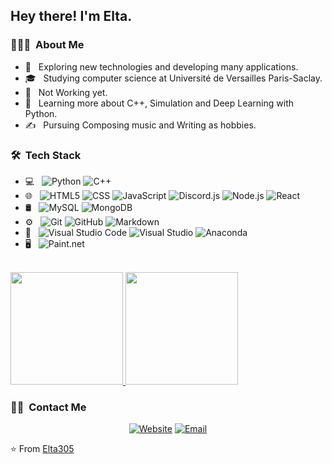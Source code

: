 <h2> Hey there! I'm Elta.</h2>

<h3> 👨🏻‍💻 &nbsp;About Me </h3>

- 🤔 &nbsp; Exploring new technologies and developing many applications.
- 🎓 &nbsp; Studying computer science at Université de Versailles Paris-Saclay.
- 💼 &nbsp; Not Working yet.
- 🌱 &nbsp; Learning more about C++, Simulation and Deep Learning with Python.
- ✍️ &nbsp; Pursuing Composing music and Writing as hobbies.

<h3> 🛠 &nbsp;Tech Stack</h3>

- 💻 &nbsp;
  ![Python](https://img.shields.io/badge/-Python-333333?style=flat&logo=python)
  ![C++](https://img.shields.io/badge/-C++-333333?style=flat&logo=C++)
- 🌐 &nbsp;
  ![HTML5](https://img.shields.io/badge/-HTML5-333333?style=flat&logo=HTML5)
  ![CSS](https://img.shields.io/badge/-CSS-333333?style=flat&logo=CSS3&logoColor=1572B6)
  ![JavaScript](https://img.shields.io/badge/-JavaScript-333333?style=flat&logo=javascript)
  ![Discord.js](https://img.shields.io/badge/-Discord.js-333333?style=flat&logo=Discord&logoColor=007396)
  ![Node.js](https://img.shields.io/badge/-Node.js-333333?style=flat&logo=node.js)
  ![React](https://img.shields.io/badge/-React-333333?style=flat&logo=react)
- 🛢 &nbsp;
  ![MySQL](https://img.shields.io/badge/-MySQL-333333?style=flat&logo=mysql)
  ![MongoDB](https://img.shields.io/badge/-MongoDB-333333?style=flat&logo=mongodb)
- ⚙️ &nbsp;
  ![Git](https://img.shields.io/badge/-Git-333333?style=flat&logo=git)
  ![GitHub](https://img.shields.io/badge/-GitHub-333333?style=flat&logo=github)
  ![Markdown](https://img.shields.io/badge/-Markdown-333333?style=flat&logo=markdown)
- 🔧 &nbsp;
  ![Visual Studio Code](https://img.shields.io/badge/-Visual%20Studio%20Code-333333?style=flat&logo=visual-studio-code&logoColor=007ACC)
  ![Visual Studio](https://img.shields.io/badge/-Visual%20Studio-333333?style=flat&logo=visual-studio&logoColor=8A2BE2)
  ![Anaconda](https://img.shields.io/badge/-Anaconda-333333?style=flat&logo=anaconda)
- 🖥 &nbsp;
  ![Paint.net](https://img.shields.io/badge/-Paint.net-333333?style=flat&logo=paint.net)

<br/>

<a href="https://github.com/Elta305">
  <img height="180em" src="https://github-readme-stats.vercel.app/api?username=Elta305&theme=buefy&show_icons=true" />
  <img height="180em" src="https://github-readme-stats.vercel.app/api/top-langs/?username=Elta305&theme=buefy&layout=compact" />
</a>

<br/>

<h3> 🤝🏻 &nbsp;Contact Me </h3>

<p align="center">
<a href="https://elta305.github.io/frederic.licombeau/"><img alt="Website" src="https://img.shields.io/badge/Website-https://elta305.github.io/frederic.licombeau/-blue?style=flat-square&logo=google-chrome"></a>
<a href="mailto:fredlicombeau@gmail.com"><img alt="Email" src="https://img.shields.io/badge/Email-fredlicombeau@gmail.com-blue?style=flat-square&logo=gmail"></a>
</p>

⭐️ From [Elta305](https://github.com/Elta305)

<!---
Elta305/Elta305 is a ✨ special ✨ repository because its `README.md` (this file) appears on your GitHub profile.
You can click the Preview link to take a look at your changes.
--->
